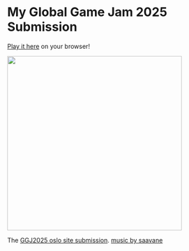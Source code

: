 # My Global Game Jam 2025 Submission
[Play it here](https://sandramoen.itch.io/ggj2025oslo) on your browser!

<a href="https://sandramoen.itch.io/ggj2025oslo"><img src="https://github.com/user-attachments/assets/6b26d276-a30a-4106-ba72-a16b903e0388" width="400"></a>

The [GGJ2025 oslo site submission](https://globalgamejam.org/games/2025/waffle-mi-bubble-3).
[music by saavane](https://pixabay.com/music/trap-silly-beat-149323/)
